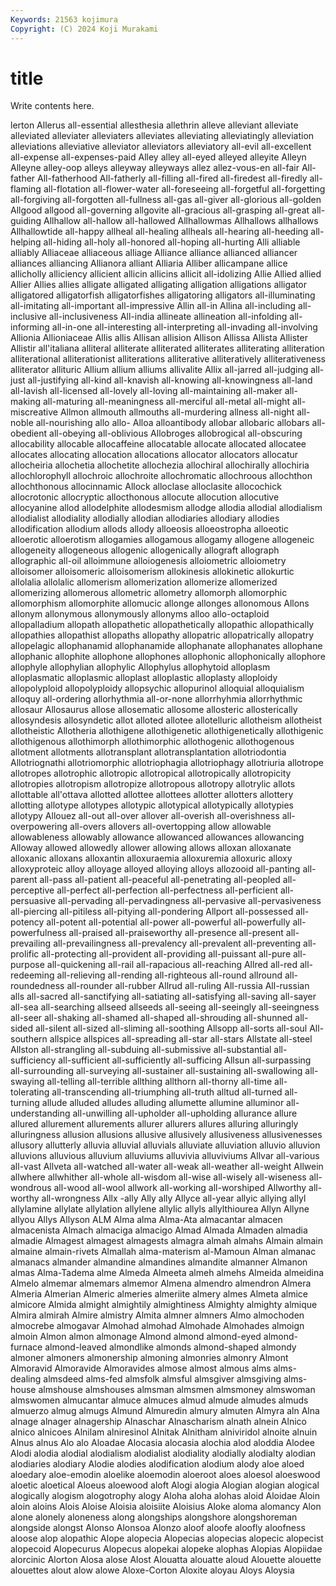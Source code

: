```yaml
---
Keywords: 21563 kojimura
Copyright: (C) 2024 Koji Murakami
---
```


# title

Write contents here.



lerton Allerus
all-essential allesthesia allethrin alleve alleviant alleviate alleviated alleviater alleviaters alleviates
alleviating alleviatingly alleviation alleviations alleviative alleviator alleviators alleviatory all-evil all-excellent
all-expense all-expenses-paid Alley alley all-eyed alleyed alleyite Alleyn Alleyne alley-oop
alleys alleyway alleyways allez allez-vous-en all-fair All-father All-fatherhood All-fatherly all-filling
all-fired all-firedest all-firedly all-flaming all-flotation all-flower-water all-foreseeing all-forgetful all-forgetting all-forgiving
all-forgotten all-fullness all-gas all-giver all-glorious all-golden Allgood allgood all-governing allgovite
all-gracious all-grasping all-great all-guiding Allhallow all-hallow all-hallowed Allhallowmas Allhallows allhallows
Allhallowtide all-happy allheal all-healing allheals all-hearing all-heeding all-helping all-hiding all-holy
all-honored all-hoping all-hurting Alli alliable alliably Alliaceae alliaceous alliage Alliance
alliance allianced alliancer alliances alliancing Allianora alliant Alliaria Alliber allicampane
allice allicholly alliciency allicient allicin allicins allicit all-idolizing Allie Allied
allied Allier Allies allies alligate alligated alligating alligation alligations alligator
alligatored alligatorfish alligatorfishes alligatoring alligators all-illuminating all-imitating all-important all-impressive Allin
all-in Allina all-including all-inclusive all-inclusiveness All-india allineate allineation all-infolding all-informing
all-in-one all-interesting all-interpreting all-invading all-involving Allionia Allioniaceae Allis allis Allisan
allision Allison Allissa Allista Allister Allistir all'italiana alliteral alliterate alliterated
alliterates alliterating alliteration alliterational alliterationist alliterations alliterative alliteratively alliterativeness alliterator
allituric Allium allium alliums allivalite Allix all-jarred all-judging all-just all-justifying
all-kind all-knavish all-knowing all-knowingness all-land all-lavish all-licensed all-lovely all-loving all-maintaining
all-maker all-making all-maturing all-meaningness all-merciful all-metal all-might all-miscreative Allmon allmouth
allmouths all-murdering allness all-night all-noble all-nourishing allo allo- Alloa alloantibody
allobar allobaric allobars all-obedient all-obeying all-oblivious Allobroges allobrogical all-obscuring allocability
allocable allocaffeine allocatable allocate allocated allocatee allocates allocating allocation allocations
allocator allocators allocatur allocheiria allochetia allochetite allochezia allochiral allochirally allochiria
allochlorophyll allochroic allochroite allochromatic allochroous allochthon allochthonous allocinnamic Allock alloclase
alloclasite allocochick allocrotonic allocryptic allocthonous allocute allocution allocutive allocyanine allod
allodelphite allodesmism allodge allodia allodial allodialism allodialist allodiality allodially allodian
allodiaries allodiary allodies allodification allodium allods allody alloeosis alloeostropha alloeotic
alloerotic alloerotism allogamies allogamous allogamy allogene allogeneic allogeneity allogeneous allogenic
allogenically allograft allograph allographic all-oil alloimmune alloiogenesis alloiometric alloiometry alloisomer
alloisomeric alloisomerism allokinesis allokinetic allokurtic allolalia allolalic allomerism allomerization allomerize
allomerized allomerizing allomerous allometric allometry allomorph allomorphic allomorphism allomorphite allomucic
allonge allonges allonomous Allons allonym allonymous allonymously allonyms alloo allo-octaploid
allopalladium allopath allopathetic allopathetically allopathic allopathically allopathies allopathist allopaths allopathy
allopatric allopatrically allopatry allopelagic allophanamid allophanamide allophanate allophanates allophane allophanic
allophite allophone allophones allophonic allophonically allophore allophyle allophylian allophylic Allophylus
allophytoid alloplasm alloplasmatic alloplasmic alloplast alloplastic alloplasty alloploidy allopolyploid allopolyploidy
allopsychic allopurinol alloquial alloquialism alloquy all-ordering allorhythmia all-or-none allorrhyhmia allorrhythmic
allosaur Allosaurus allose allosematic allosome allosteric allosterically allosyndesis allosyndetic allot
alloted allotee allotelluric allotheism allotheist allotheistic Allotheria allothigene allothigenetic allothigenetically
allothigenic allothigenous allothimorph allothimorphic allothogenic allothogenous allotment allotments allotransplant allotransplantation
allotriodontia Allotriognathi allotriomorphic allotriophagia allotriophagy allotriuria allotrope allotropes allotrophic allotropic
allotropical allotropically allotropicity allotropies allotropism allotropize allotropous allotropy allotrylic allots
allottable all'ottava allotted allottee allottees allotter allotters allottery allotting allotype
allotypes allotypic allotypical allotypically allotypies allotypy Allouez all-out all-over allover
all-overish all-overishness all-overpowering all-overs allovers all-overtopping allow allowable allowableness allowably
allowance allowanced allowances allowancing Alloway allowed allowedly allower allowing allows
alloxan alloxanate alloxanic alloxans alloxantin alloxuraemia alloxuremia alloxuric alloxy alloxyproteic
alloy alloyage alloyed alloying alloys allozooid all-panting all-parent all-pass all-patient
all-peaceful all-penetrating all-peopled all-perceptive all-perfect all-perfection all-perfectness all-perficient all-persuasive all-pervading
all-pervadingness all-pervasive all-pervasiveness all-piercing all-pitiless all-pitying all-pondering Allport all-possessed all-potency
all-potent all-potential all-power all-powerful all-powerfully all-powerfulness all-praised all-praiseworthy all-presence all-present
all-prevailing all-prevailingness all-prevalency all-prevalent all-preventing all-prolific all-protecting all-provident all-providing all-puissant
all-pure all-purpose all-quickening all-rail all-rapacious all-reaching Allred all-red all-redeeming all-relieving
all-rending all-righteous all-round allround all-roundedness all-rounder all-rubber Allrud all-ruling All-russia
All-russian alls all-sacred all-sanctifying all-satiating all-satisfying all-saving all-sayer all-sea all-searching
allseed allseeds all-seeing all-seeingly all-seeingness all-seer all-shaking all-shamed all-shaped all-shrouding
all-shunned all-sided all-silent all-sized all-sliming all-soothing Allsopp all-sorts all-soul All-southern
allspice allspices all-spreading all-star all-stars Allstate all-steel Allston all-strangling all-subduing
all-submissive all-substantial all-sufficiency all-sufficient all-sufficiently all-sufficing Allsun all-surpassing all-surrounding all-surveying
all-sustainer all-sustaining all-swallowing all-swaying all-telling all-terrible allthing allthorn all-thorny all-time
all-tolerating all-transcending all-triumphing all-truth alltud all-turned all-turning allude alluded alludes
alluding allumette allumine alluminor all-understanding all-unwilling all-upholder all-upholding allurance allure
allured allurement allurements allurer allurers allures alluring alluringly alluringness allusion
allusions allusive allusively allusiveness allusivenesses allusory allutterly alluvia alluvial alluvials
alluviate alluviation alluvio alluvion alluvions alluvious alluvium alluviums alluvivia alluviviums
Allvar all-various all-vast Allveta all-watched all-water all-weak all-weather all-weight Allwein
allwhere allwhither all-whole all-wisdom all-wise all-wisely all-wiseness all-wondrous all-wood all-wool
allwork all-working all-worshiped Allworthy all-worthy all-wrongness Allx -ally Ally ally
Allyce all-year allyic allying allyl allylamine allylate allylation allylene allylic
allyls allylthiourea Allyn Allyne allyou Allys Allyson ALM Alma alma
Alma-Ata almacantar almacen almacenista Almach almaciga almacigo Almad Almada Almaden
almadia almadie Almagest almagest almagests almagra almah almahs Almain almain
almaine almain-rivets Almallah alma-materism al-Mamoun Alman almanac almanacs almander almandine
almandines almandite almanner Almanon almas Alma-Tadema alme Almeda Almeeta almeh
almehs Almeida almeidina Almelo almemar almemars almemor Almena almendro almendron
Almera Almeria Almerian Almeric almeries almeriite almery almes Almeta almice
almicore Almida almight almightily almightiness Almighty almighty almique Almira almirah
Almire almistry Almita almner almners Almo almochoden almocrebe almogavar Almohad
almohad Almohade Almohades almoign almoin Almon almon almonage Almond almond
almond-eyed almond-furnace almond-leaved almondlike almonds almond-shaped almondy almoner almoners almonership
almoning almonries almonry Almont Almoravid Almoravide Almoravides almose almost almous
alms alms-dealing almsdeed alms-fed almsfolk almsful almsgiver almsgiving alms-house almshouse
almshouses almsman almsmen almsmoney almswoman almswomen almucantar almuce almuces almud
almude almudes almuds almuerzo almug almugs Almund Almuredin almury almuten
Almyra aln Alna alnage alnager alnagership Alnaschar Alnascharism alnath alnein
Alnico alnico alnicoes Alnilam alniresinol Alnitak Alnitham alniviridol alnoite alnuin
Alnus alnus Alo alo Aloadae Alocasia alocasia alochia alod aloddia
Alodee Alodi alodia alodial alodialism alodialist alodiality alodially alodialty alodian
alodiaries alodiary Alodie alodies alodification alodium alody aloe aloed aloedary
aloe-emodin aloelike aloemodin aloeroot aloes aloesol aloeswood aloetic aloetical Aloeus
aloewood aloft Alogi alogia Alogian alogian alogical alogically alogism alogotrophy
alogy Aloha aloha alohas aloid Aloidae Aloin aloin aloins Alois
Aloise Aloisia aloisiite Aloisius Aloke aloma alomancy Alon alone alonely
aloneness along alongships alongshore alongshoreman alongside alongst Alonso Alonsoa Alonzo
aloof aloofe aloofly aloofness aloose alop alopathic Alope alopecia Alopecias
alopecias alopecic alopecist alopecoid Alopecurus Alopecus alopekai alopeke alophas Alopias
Alopiidae alorcinic Alorton Alosa alose Alost Alouatta alouatte aloud Alouette
alouette alouettes alout alow alowe Aloxe-Corton Aloxite aloyau Aloys Aloysia
